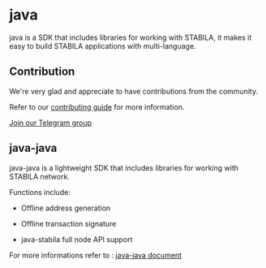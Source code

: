 # java

java is a SDK that includes libraries for working with STABILA, it makes it easy to build STABILA applications with multi-language.

## Contribution

We're very glad and appreciate to have contributions from the community. 

Refer to our [contributing guide](./CONTRIBUTING.md) for more information.

[Join our Telegram group](https://t.me/StabilaOfficialDevelopersGroupEn)

## java-java

java-java is a lightweight SDK that includes libraries for working with STABILA network.

Functions include:

- Offline address generation

- Offline transaction signature 

- java-stabila full node API support

For more informations refer to : [java-java document](https://developers.stabila.network/docs/java-java)